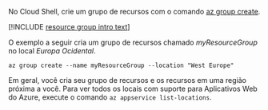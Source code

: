 No Cloud Shell, crie um grupo de recursos com o comando [az group create](/cli/azure/group#create).

[!INCLUDE [resource group intro text](resource-group.md)]

O exemplo a seguir cria um grupo de recursos chamado *myResourceGroup* no local *Europa Ocidental*.

```azurecli-interactive
az group create --name myResourceGroup --location "West Europe"
```

Em geral, você cria seu grupo de recursos e os recursos em uma região próxima a você. Para ver todos os locais com suporte para Aplicativos Web do Azure, execute o comando `az appservice list-locations`. 